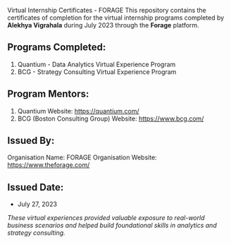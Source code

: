 Virtual Internship Certificates - FORAGE
This repository contains the certificates of completion for the virtual internship programs completed by **Alekhya Vigrahala** during July 2023 through the **Forage** platform.

## Programs Completed:
1.  Quantium - Data Analytics Virtual Experience Program
3.  BCG - Strategy Consulting Virtual Experience Program

## Program Mentors:
1.  Quantium
    Website:  https://quantium.com/
2.  BCG (Boston Consulting Group)
    Website:  https://www.bcg.com/

## Issued By:
Organisation Name:  FORAGE
Organisation Website:  https://www.theforage.com/

## Issued Date:
-  July 27, 2023

*These virtual experiences provided valuable exposure to real-world business scenarios and helped build foundational skills in analytics and strategy consulting.*
